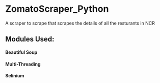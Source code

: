 # ZomatoScraper_Python
A scraper to scrape that scrapes the details of all the resturants in NCR
## Modules Used:
#### Beautiful Soup
#### Multi-Threading
#### Selinium
